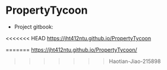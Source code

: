 # PropertyTycoon
- Project gitbook: 
 
<<<<<<< HEAD
  https://jht412ntu.github.io/PropertyTycoon

=======
  https://jht412ntu.github.io/PropertyTycoon/
>>>>>>> Haotian-Jiao-215898
